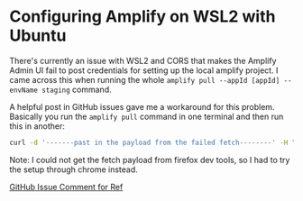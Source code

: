 # Configuring Amplify on WSL2 with Ubuntu

There's currently an issue with WSL2 and CORS that makes the Amplify Admin UI fail to post credentials for setting up the local amplify project.
I came across this when running the whole `amplify pull --appId [appId] --envName staging` command.

A helpful post in GitHub issues gave me a workaround for this problem. Basically you run the `amplify pull` command in one terminal and then run this in another:

```bash
curl -d '-------past in the payload from the failed fetch--------' -H "Content-Type: application/json" -X POST http://127.0.0.1:4242/amplifyadmin
```

Note: I could not get the fetch payload from firefox dev tools, so I had to try the setup through chrome instead.

[GitHub Issue Comment for Ref](https://github.com/aws-amplify/amplify-adminui/issues/84#issuecomment-772466619)
